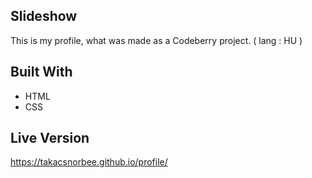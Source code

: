 ## Slideshow
This is my profile, what was made as a Codeberry project.
( lang : HU )

## Built With

- HTML 
- CSS

## Live Version

https://takacsnorbee.github.io/profile/